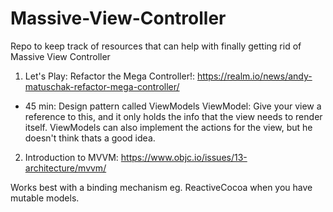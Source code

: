 # Massive-View-Controller
Repo to keep track of resources that can help with finally getting rid of Massive View Controller

1. Let's Play: Refactor the Mega Controller!: https://realm.io/news/andy-matuschak-refactor-mega-controller/

- 45 min: Design pattern called ViewModels
ViewModel: Give your view a reference to this, and it only holds the info that the view needs to render itself. ViewModels can also implement the actions for the view, but he doesn't think thats a good idea.

2. Introduction to MVVM: https://www.objc.io/issues/13-architecture/mvvm/

Works best with a binding mechanism eg. ReactiveCocoa when you have mutable models.
